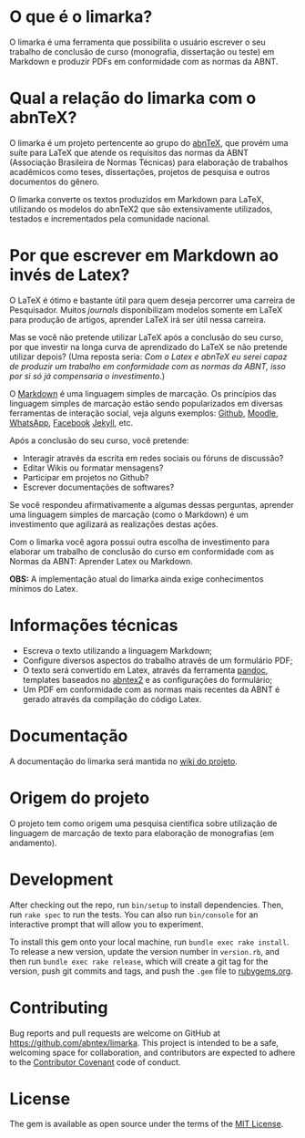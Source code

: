 # O que é o limarka?

O limarka é uma ferramenta que possibilita o usuário escrever o seu trabalho de conclusão de curso (monografia, dissertação ou teste) em Markdown e produzir PDFs em conformidade com as normas da ABNT.

# Qual a relação do limarka com o abnTeX?

O limarka é um projeto pertencente ao grupo do [abnTeX](https://github.com/abntex), que provém  uma suíte para LaTeX que atende os requisitos das normas da ABNT (Associação Brasileira de Normas Técnicas) para elaboração de trabalhos acadêmicos como teses, dissertações, projetos de pesquisa e outros documentos do gênero.

O limarka converte os textos produzidos em Markdown para LaTeX, utilizando os modelos do abnTeX2 que são extensivamente utilizados, testados e incrementados pela comunidade nacional.
 
# Por que escrever em Markdown ao invés de Latex?

O LaTeX é ótimo e bastante útil para quem deseja percorrer uma carreira de Pesquisador. Muitos *journals* disponibilizam modelos somente em LaTeX para produção de artigos, aprender LaTeX irá ser útil nessa carreira.

Mas se você não pretende utilizar LaTeX após a conclusão do seu curso, por que investir na longa curva de aprendizado do LaTeX se não pretende utilizar depois? (Uma reposta seria: *Com o Latex e abnTeX eu serei capaz de produzir um trabalho em conformidade com as normas da ABNT, isso por si só já compensaria o investimento*.)

O [Markdown](https://pt.wikipedia.org/wiki/Markdown) é uma linguagem simples de marcação. Os princípios das linguagem simples de marcação estão sendo popularizados em diversas ferramentas de interação social, veja alguns exemplos: [Github](https://help.github.com/articles/basic-writing-and-formatting-syntax/), [Moodle](https://docs.moodle.org/23/en/Markdown), [WhatsApp](https://www.whatsapp.com/faq/en/general/26000002), [Facebook](http://wersm.com/facebook-is-testing-rich-text-formatting-with-markdown/) [Jekyll](http://jekyllrb.com), etc.

Após a conclusão do seu curso, você pretende:

- Interagir através da escrita em redes sociais ou fóruns de discussão?
- Editar Wikis ou formatar mensagens?
- Participar em projetos no Github?
- Escrever documentações de softwares?

Se você respondeu afirmativamente a algumas dessas perguntas, aprender uma linguagem simples de marcação (como o Markdown) é um investimento que agilizará as realizações destas ações.

Com o limarka você agora possui outra escolha de investimento para elaborar um trabalho de conclusão do curso em conformidade com as Normas da ABNT: Aprender Latex ou Markdown.

**OBS:** A implementação atual do limarka ainda exige conhecimentos mínimos do Latex.


# Informações técnicas

- Escreva o texto utilizando a linguagem Markdown;
- Configure diversos aspectos do trabalho através de um formulário PDF;
- O texto será convertido em Latex, através da ferramenta [pandoc](http://pandoc.org), templates baseados no [abntex2](http://www.abntex.net.br) e as configurações do formulário;
- Um PDF em conformidade com as normas mais recentes da ABNT é gerado através da compilação do código Latex.

# Documentação

A documentação do limarka será mantida no [wiki do projeto](https://github.com/abntex/limarka/wiki).

# Origem do projeto

O projeto tem como origem uma pesquisa científica sobre utilização de linguagem de marcação de texto para elaboração de monografias (em andamento).

# Development

After checking out the repo, run `bin/setup` to install dependencies. Then, run `rake spec` to run the tests. You can also run `bin/console` for an interactive prompt that will allow you to experiment.

To install this gem onto your local machine, run `bundle exec rake install`. To release a new version, update the version number in `version.rb`, and then run `bundle exec rake release`, which will create a git tag for the version, push git commits and tags, and push the `.gem` file to [rubygems.org](https://rubygems.org).

# Contributing

Bug reports and pull requests are welcome on GitHub at https://github.com/abntex/limarka. This project is intended to be a safe, welcoming space for collaboration, and contributors are expected to adhere to the [Contributor Covenant](http://contributor-covenant.org) code of conduct.

# License

The gem is available as open source under the terms of the [MIT License](http://opensource.org/licenses/MIT).

